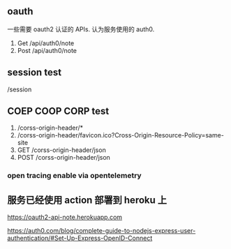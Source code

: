 ## oauth

一些需要 oauth2 认证的 APIs. 认为服务使用的 auth0.

1. Get /api/auth0/note
2. Post /api/auth0/note

## session test

/session

## COEP COOP CORP test

1. /corss-origin-header/\*
2. /corss-origin-header/favicon.ico?Cross-Origin-Resource-Policy=same-site
3. GET /corss-origin-header/json
4. POST /corss-origin-header/json

### open tracing enable via opentelemetry

## 服务已经使用 action 部署到 heroku 上

https://oauth2-api-note.herokuapp.com

https://auth0.com/blog/complete-guide-to-nodejs-express-user-authentication/#Set-Up-Express-OpenID-Connect
